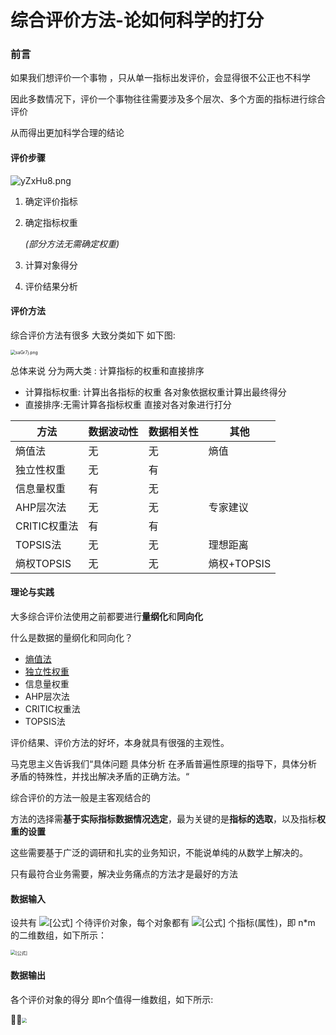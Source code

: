 # 综合评价方法-论如何科学的打分

### 前言

如果我们想评价一个事物 ，只从单一指标出发评价，会显得很不公正也不科学

因此多数情况下，评价一个事物往往需要涉及多个层次、多个方面的指标进行综合评价

从而得出更加科学合理的结论

#### 评价步骤

![yZxHu8.png](https://i.loli.net/2021/03/05/BGhTYaElprd5D3W.png)

1. 确定评价指标

2. 确定指标权重  

   *(部分方法无需确定权重)*

3. 计算对象得分

4. 评价结果分析

#### 评价方法

综合评价方法有很多 大致分类如下 如下图:

<img src="https://i.loli.net/2021/03/05/n4vxlO7PiksWE5e.png" alt="saGr7j.png" style="zoom:50%;max-width:50%;" />

总体来说 分为两大类 : 计算指标的权重和直接排序

- 计算指标权重: 计算出各指标的权重 各对象依据权重计算出最终得分
- 直接排序:无需计算各指标权重 直接对各对象进行打分

| 方法         | 数据波动性 | 数据相关性 | 其他        |
| ------------ | ---------- | ---------- | ----------- |
| 熵值法       | 无         | 无         | 熵值        |
| 独立性权重   | 无         | 有         |             |
| 信息量权重   | 有         | 无         |             |
| AHP层次法    | 无         | 无         | 专家建议    |
| CRITIC权重法 | 有         | 有         |             |
| TOPSIS法     | 无         | 无         | 理想距离    |
| 熵权TOPSIS   | 无         | 无         | 熵权+TOPSIS |

#### 理论与实践

大多综合评价法使用之前都要进行**量纲化**和**同向化**

什么是数据的量纲化和同向化？

- [熵值法](./1.熵权法.md)
- [独立性权重]()
- 信息量权重
- AHP层次法
- CRITIC权重法
- TOPSIS法

评价结果、评价方法的好坏，本身就具有很强的主观性。

马克思主义告诉我们“具体问题 具体分析 在矛盾普遍性原理的指导下，具体分析矛盾的特殊性，并找出解决矛盾的正确方法。“

综合评价的方法一般是主客观结合的

方法的选择需**基于实际指标数据情况选定**，最为关键的是**指标的选取**，以及指标**权重的设置**

这些需要基于广泛的调研和扎实的业务知识，不能说单纯的从数学上解决的。

只有最符合业务需要，解决业务痛点的方法才是最好的方法

#### 数据输入

设共有 ![[公式]](https://www.zhihu.com/equation?tex=n) 个待评价对象，每个对象都有 ![[公式]](https://www.zhihu.com/equation?tex=m+) 个指标(属性)，即 n*m 的二维数组，如下所示：

<img src="https://i.loli.net/2021/03/05/AqKzwRxh73UWTui.png" alt="[公式]" style="zoom:50%;max-width:50%;" />

#### 数据输出

各个评价对象的得分 即n个值得一维数组，如下所示:

<img src="https://i.loli.net/2021/03/05/5eKrhUETacBCyOP.png" style="zoom:50%;max-width:50%;" />